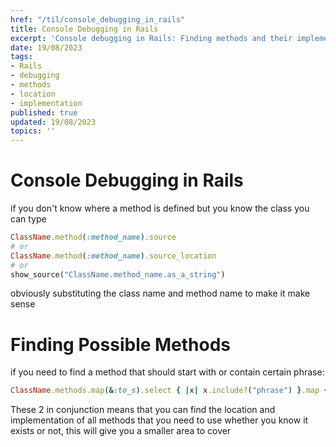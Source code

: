 ```yaml
---
href: "/til/console_debugging_in_rails"
title: Console Debugging in Rails
excerpt: 'Console debugging in Rails: Finding methods and their implementation.'
date: 19/08/2023
tags:
- Rails
- debugging
- methods
- location
- implementation
published: true
updated: 19/08/2023
topics: ''
---
```


# Console Debugging in Rails

if you don't know where a method is defined but you know the class you can type 

```ruby
ClassName.method(:method_name).source
# or 
ClassName.method(:method_name).source_location
# or
show_source("ClassName.method_name.as_a_string")
```

obviously substituting the class name and method name to make it make sense

# Finding Possible Methods

if you need to find a method that should start with or contain certain phrase:

```ruby
ClassName.methods.map(&:to_s).select { |x| x.include?("phrase") }.map { |x| puts x }
```

These 2 in conjunction means that you can find the location and implementation of all methods that you need to use
whether you know it exists or not, this will give you a smaller area to cover